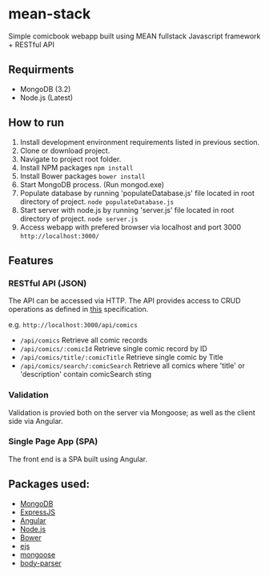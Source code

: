 # mean-stack

Simple comicbook webapp built using MEAN fullstack Javascript framework  + RESTful API

## Requirments

* MongoDB (3.2)
* Node.js (Latest)

## How to run

1. Install development environment requirements listed in previous section.
1. Clone or download project.
2. Navigate to project root folder.
2. Install NPM packages ``` npm install ```
3. Install Bower packages ``` bower install ```
2. Start MongoDB process. (Run mongod.exe)
3. Populate database by running 'populateDatabase.js' file located in root directory of project. ``` node populateDatabase.js ```
4. Start server with node.js by running 'server.js' file located in root directory of project. ``` node server.js ```
5. Access webapp with prefered browser via localhost and port 3000 ``` http://localhost:3000/ ```
## Features

### RESTful API (JSON)

The API can be accessed via HTTP.
The API provides access to CRUD operations as defined in [this](http://www.restapitutorial.com/lessons/httpmethods.html) specification.

e.g. ``` http://localhost:3000/api/comics ```

* ``` /api/comics ``` Retrieve all comic records
* ``` /api/comics/:comicId ``` Retrieve single comic record by ID
* ``` /api/comics/title/:comicTitle ``` Retrieve single comic by Title
* ``` /api/comics/search/:comicSearch ``` Retrieve all comics where 'title' or 'description' contain comicSearch sting

### Validation

Validation is provied both on the server via Mongoose; as well as the client side via Angular.

### Single Page App (SPA)

The front end is a SPA built using Angular.

## Packages used:

 * [MongoDB](https://www.mongodb.com/)
 * [ExpressJS](https://github.com/expressjs/express)
 * [Angular](https://github.com/angular/angular)
 * [Node.js](https://github.com/nodejs/node)
 * [Bower](https://github.com/bower/bower)
 * [ejs](https://github.com/tj/ejs)
 * [mongoose](https://github.com/Automattic/mongoose)
 * [body-parser](https://github.com/expressjs/body-parser)
